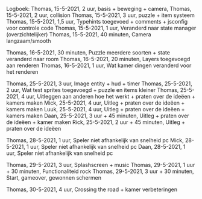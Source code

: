 Logboek:
Thomas, 15-5-2021, 2 uur, basis + beweging + camera,
Thomas, 15-5-2021, 2 uur, collision
Thomas, 15-5-2021, 3 uur, puzzle + item systeem
Thomas, 15-5-2021, 1,5 uur, Typehints toegevoed + comments + jsconfig voor controle code
Thomas, 15-5-2021, 1 uur, Veranderd naar state manager (overzichtelijker)
Thomas, 15-5-2021, 40 minuten, Camera langzaam/smooth

Thomas, 16-5-2021, 30 minuten, Puzzle meerdere soorten + state veranderd naar room
Thomas, 16-5-2021, 20 minuten, Layers toegevoegd aan renderen
Thomas, 16-5-2021, 1 uur, Wat kamer dingen veranderd voor het renderen

Thomas, 25-5-2021, 3 uur, Image entity + hud + timer
Thomas, 25-5-2021, 2 uur, Wat test sprites toegevoegd + puzzle en items kleiner
Thomas, 25-5-2021, 4 uur, Uitleggen aan anderen hoe het werkt + praten over de ideëen + kamers maken
Mick, 25-5-2021, 4 uur, Uitleg + praten over de ideëen + kamers maken
Luuk, 25-5-2021, 4 uur, Uitleg + praten over de ideëen + kamers maken
Daan, 25-5-2021, 3 uur + 45 minuten, Uitleg + praten over de ideëen + kamer maken
Rick, 25-5-2021, 2 uur + 45 minuten, Uitleg + praten over de ideëen

Thomas, 28-5-2021, 1 uur, Speler niet afhankelijk van snelheid pc
Mick, 28-5-2021, 1 uur, Speler niet afhankelijk van snelheid pc
Daan, 28-5-2021, 1 uur, Speler niet afhankelijk van snelheid pc

Thomas, 29-5-2021, 3 uur, Splashscreen + music
Thomas, 29-5-2021, 1 uur + 30 minuten, Functionaliteid rock
Thomas, 29-5-2021, 3 uur + 30 minuten, Start, gameover, gewonnen schermen

Thomas, 30-5-2021, 4 uur, Crossing the road + kamer verbeteringen
